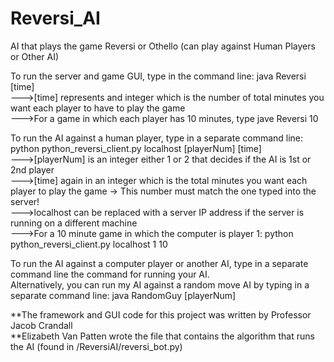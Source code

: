 # Reversi_AI
AI that plays the game Reversi or Othello (can play against Human Players or Other AI) <br/>

To run the server and game GUI, type in the command line: java Reversi [time] <br/>
--->[time] represents and integer which is the number of total minutes you want each player to have to play the game <br/>
--->For a game in which each player has 10 minutes, type jave Reversi 10 <br/>

To run the AI against a human player, type in a separate command line: python python_reversi_client.py localhost [playerNum] [time] <br/>
--->[playerNum] is an integer either 1 or 2 that decides if the AI is 1st or 2nd player <br/>
--->[time] again in an integer which is the total minutes you want each player to play the game -> This number must match the one typed into the server! <br/>
--->localhost can be replaced with a server IP address if the server is running on a different machine <br/>
--->For a 10 minute game in which the computer is player 1: python python_reversi_client.py localhost 1 10

To run the AI against a computer player or another AI, type in a separate command line the command for running your AI. <br/>
Alternatively, you can run my AI against a random move AI by typing in a separate command line: java RandomGuy [playerNum]

**The framework and GUI code for this project was written by Professor Jacob Crandall <br/>
**Elizabeth Van Patten wrote the file that contains the algorithm that runs the AI (found in /ReversiAI/reversi_bot.py)
